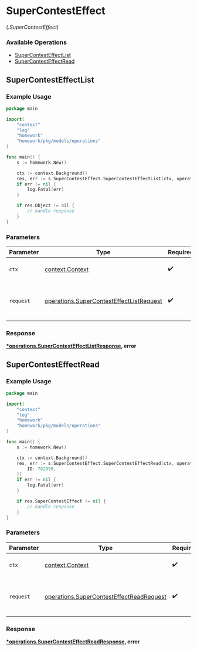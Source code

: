 # SuperContestEffect
(*.SuperContestEffect*)

### Available Operations

* [SuperContestEffectList](#supercontesteffectlist)
* [SuperContestEffectRead](#supercontesteffectread)

## SuperContestEffectList

### Example Usage

```go
package main

import(
	"context"
	"log"
	"homework"
	"homework/pkg/models/operations"
)

func main() {
    s := homework.New()

    ctx := context.Background()
    res, err := s.SuperContestEffect.SuperContestEffectList(ctx, operations.SuperContestEffectListRequest{})
    if err != nil {
        log.Fatal(err)
    }

    if res.Object != nil {
        // handle response
    }
}
```

### Parameters

| Parameter                                                                                            | Type                                                                                                 | Required                                                                                             | Description                                                                                          |
| ---------------------------------------------------------------------------------------------------- | ---------------------------------------------------------------------------------------------------- | ---------------------------------------------------------------------------------------------------- | ---------------------------------------------------------------------------------------------------- |
| `ctx`                                                                                                | [context.Context](https://pkg.go.dev/context#Context)                                                | :heavy_check_mark:                                                                                   | The context to use for the request.                                                                  |
| `request`                                                                                            | [operations.SuperContestEffectListRequest](../../models/operations/supercontesteffectlistrequest.md) | :heavy_check_mark:                                                                                   | The request object to use for the request.                                                           |


### Response

**[*operations.SuperContestEffectListResponse](../../models/operations/supercontesteffectlistresponse.md), error**


## SuperContestEffectRead

### Example Usage

```go
package main

import(
	"context"
	"log"
	"homework"
	"homework/pkg/models/operations"
)

func main() {
    s := homework.New()

    ctx := context.Background()
    res, err := s.SuperContestEffect.SuperContestEffectRead(ctx, operations.SuperContestEffectReadRequest{
        ID: 782099,
    })
    if err != nil {
        log.Fatal(err)
    }

    if res.SuperContestEffect != nil {
        // handle response
    }
}
```

### Parameters

| Parameter                                                                                            | Type                                                                                                 | Required                                                                                             | Description                                                                                          |
| ---------------------------------------------------------------------------------------------------- | ---------------------------------------------------------------------------------------------------- | ---------------------------------------------------------------------------------------------------- | ---------------------------------------------------------------------------------------------------- |
| `ctx`                                                                                                | [context.Context](https://pkg.go.dev/context#Context)                                                | :heavy_check_mark:                                                                                   | The context to use for the request.                                                                  |
| `request`                                                                                            | [operations.SuperContestEffectReadRequest](../../models/operations/supercontesteffectreadrequest.md) | :heavy_check_mark:                                                                                   | The request object to use for the request.                                                           |


### Response

**[*operations.SuperContestEffectReadResponse](../../models/operations/supercontesteffectreadresponse.md), error**

